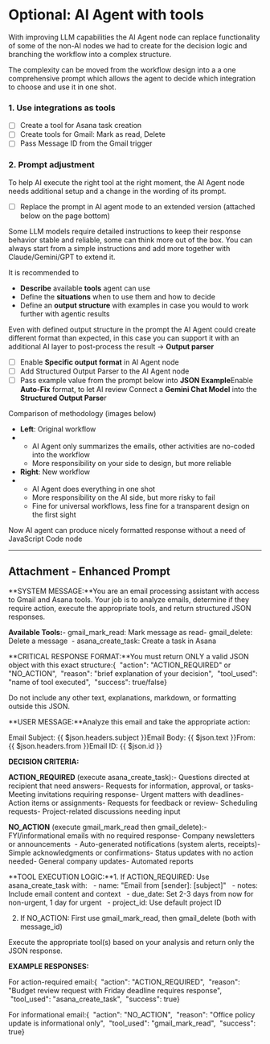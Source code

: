 # Optional: AI Agent with tools

With improving LLM capabilities the AI Agent node can replace functionality of some of the non-AI nodes we had to create for the decision logic and branching the workflow into a complex structure.

The complexity can be moved from the workflow design into a a one comprehensive prompt which allows the agent to decide which integration to choose and use it in one shot.

### 1. Use integrations as tools

- [ ]  Create a tool for Asana task creation
- [ ]  Create tools for Gmail: Mark as read, Delete
- [ ]  Pass Message ID from the Gmail trigger

[](https://codahosted.io/docs/3PFXo2bENf/blobs/bl-niMdt1KFqs/96c707996700c86bac35ec9954752241413adc51d1419c5366082b914299ff6cfb1e80e64d2f3b73b314a41405b76620bcdbc688d67b595f3ef162cd4057e41fc6ea726c44603cea6ef1b29badb5882186782574a68a1ab1c3709a5d8dc76b15bad572d8)

### 2. Prompt adjustment

To help AI execute the right tool at the right moment, the AI Agent node needs additional setup and a change in the wording of its prompt.

- [ ]  Replace the prompt in AI agent mode to an extended version (attached below on the page bottom)

Some LLM models require detailed instructions to keep their response behavior stable and reliable, some can think more out of the box. You can always start from a simple instructions and add more together with Claude/Gemini/GPT to extend it.

It is recommended to

- **Describe** available **tools** agent can use
- Define the **situations** when to use them and how to decide
- Define an **output structure** with examples in case you would to work further with agentic results

Even with defined output structure in the prompt the AI Agent could create different format than expected, in this case you can support it with an additional AI layer to post-process the result → **Output parser**

- [ ]  Enable **Specific output format** in AI Agent node
- [ ]  Add Structured Output Parser to the AI Agent node
- [ ]  Pass example value from the prompt below into **JSON Example**Enable **Auto-Fix** format, to let AI review Connect a **Gemini Chat Model** into the **Structured Output Parse**r

[](https://codahosted.io/docs/3PFXo2bENf/blobs/bl--MnHfIHK8m/b0a07772f952c1638f09e3dc5e1c1b66c863303594abda4a35a97d863c69b3644ae224b75ca2ee570d22c0cdcee41a8deed227d46d4ef76f952b8c390b8f44ab1af85aea2c0c86078f05a421cf8affc552a7df9f7e09f66a3d188a7a0aa3ceca4d025a7d)

[](https://codahosted.io/docs/3PFXo2bENf/blobs/bl-MFBCs_bY8y/831498c568e95a9a7fbedd81d69636d5949cb0090530687d9454268d8b2e5a687ad30ff336ed331a8fff24c9fbd7c84fecec690dccc21f3eddb2696feef097d9883b9e7085bf08583a77d1760eb9ab88dcb29fbbb7b2f6038277422af5aaf053999116ed)

Comparison of methodology (images below)

- **Left**: Original workflow
- 
    - AI Agent only summarizes the emails, other activities are no-coded into the workflow
    - More responsibility on your side to design, but more reliable
- **Right**: New workflow
- 
    - AI Agent does everything in one shot
    - More responsibility on the AI side, but more risky to fail
    - Fine for universal workflows, less fine for a transparent design on the first sight

[](https://codahosted.io/docs/3PFXo2bENf/blobs/bl-lhK3lhx_hm/cd1c467b962ba90f84a119b3142e56633b0bbf6821955b128630d46497a3c64414151034dd5cf39caaa69168f7d26ca05ded9445b8622a679418b2244b8eb3fd1d315982e2072671400a05cae19c047b0b2f86204b7d154291f5883b829aee2dd72b9246)

[](https://codahosted.io/docs/3PFXo2bENf/blobs/bl-o0h83C6V0c/0055f9fb25b9937ff2e47b6d0ee2ae01f3cb47ea5646d4c1e8ad6f1895ec0062d587948b7e00aa10e476900b436a2ad778151cce4fc391ff39330d05e740c35202ab10b3dd4569b93a43dad20b696720c9c10fc72befdde7e05e060c88fda443d631a1e8)

Now AI agent can produce nicely formatted response without a need of JavaScript Code node

[](https://codahosted.io/docs/3PFXo2bENf/blobs/bl-b2eR9BDJht/52fbc4244c6ae9eef70243882db7b848a9e056e979819eae7708dc880e72c7f98a50c75b7a357ffcb24246b31080040cc521c8caea4b9556ead37f19eab2f19adce3a68977c81d0ee83402acc4210f410cbb6d7024de40f253e97ef625b1a4c8ccc6bf2b)

---

## Attachment - Enhanced Prompt

**SYSTEM MESSAGE:**You are an email processing assistant with access to Gmail and Asana tools. Your job is to analyze emails, determine if they require action, execute the appropriate tools, and return structured JSON responses.

**Available Tools:**- gmail_mark_read: Mark message as read- gmail_delete: Delete a message  - asana_create_task: Create a task in Asana

**CRITICAL RESPONSE FORMAT:**You must return ONLY a valid JSON object with this exact structure:{  "action": "ACTION_REQUIRED" or "NO_ACTION",  "reason": "brief explanation of your decision",  "tool_used": "name of tool executed",  "success": true/false}

Do not include any other text, explanations, markdown, or formatting outside this JSON.

**USER MESSAGE:**Analyze this email and take the appropriate action:

Email Subject: {{ $json.headers.subject }}Email Body: {{ $json.text }}From: {{ $json.headers.from }}Email ID: {{ $json.id }}

**DECISION CRITERIA:**

**ACTION_REQUIRED** (execute asana_create_task):- Questions directed at recipient that need answers- Requests for information, approval, or tasks- Meeting invitations requiring response- Urgent matters with deadlines- Action items or assignments- Requests for feedback or review- Scheduling requests- Project-related discussions needing input

**NO_ACTION** (execute gmail_mark_read then gmail_delete):- FYI/informational emails with no required response- Company newsletters or announcements  - Auto-generated notifications (system alerts, receipts)- Simple acknowledgments or confirmations- Status updates with no action needed- General company updates- Automated reports

**TOOL EXECUTION LOGIC:**1. If ACTION_REQUIRED: Use asana_create_task with:   - name: "Email from [sender]: [subject]"   - notes: Include email content and context   - due_date: Set 2-3 days from now for non-urgent, 1 day for urgent   - project_id: Use default project ID

2. If NO_ACTION: First use gmail_mark_read, then gmail_delete (both with message_id)

Execute the appropriate tool(s) based on your analysis and return only the JSON response.

**EXAMPLE RESPONSES:**

For action-required email:{  "action": "ACTION_REQUIRED",  "reason": "Budget review request with Friday deadline requires response",  "tool_used": "asana_create_task",  "success": true}

For informational email:{  "action": "NO_ACTION",   "reason": "Office policy update is informational only",  "tool_used": "gmail_mark_read",  "success": true}
